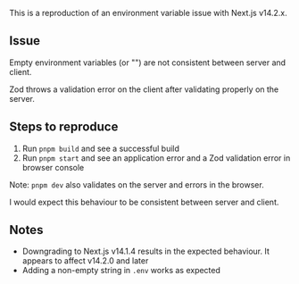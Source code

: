 This is a reproduction of an environment variable issue with Next.js v14.2.x.

## Issue

Empty environment variables (or "") are not consistent between server and client.

Zod throws a validation error on the client after validating properly on the server.

## Steps to reproduce

1. Run `pnpm build` and see a successful build
2. Run `pnpm start` and see an application error and a Zod validation error in browser console

Note: `pnpm dev` also validates on the server and errors in the browser.

I would expect this behaviour to be consistent between server and client.

## Notes

- Downgrading to Next.js v14.1.4 results in the expected behaviour. It appears to affect v14.2.0 and later
- Adding a non-empty string in `.env` works as expected
